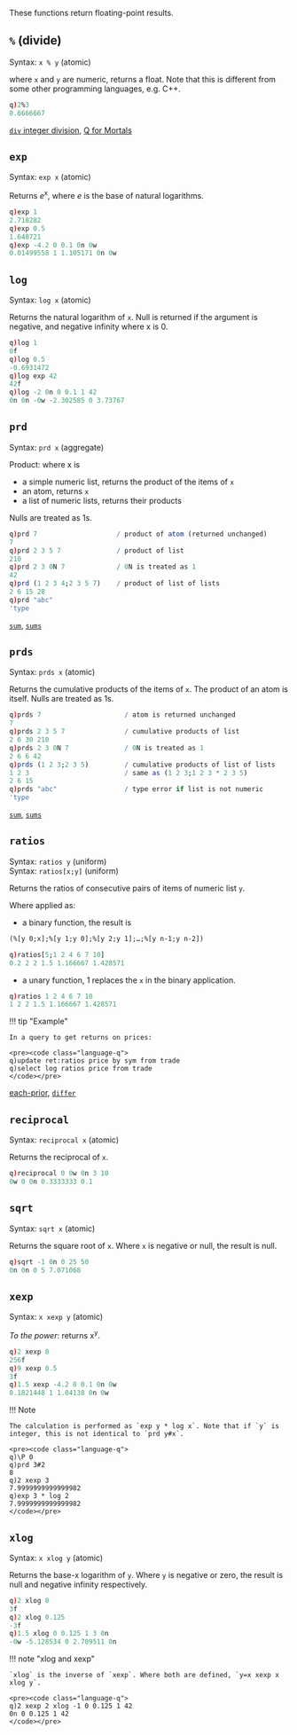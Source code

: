 These functions return floating-point results.

## `%` (divide)

Syntax: `x % y` (atomic)  

where `x` and `y` are numeric, returns a float. Note that this is different from some other programming languages, e.g. C++.

```q
q)2%3
0.6666667
```

<i class="fa fa-hand-o-right"></i> [`div` integer division](arith-integer/#div),  [Q for Mortals](http://code.kx.com/q4m3/4_Operators/#44-basic-arithmetic-)


## `exp`

Syntax: ``exp x`` (atomic)

Returns _e_<sup>x</sup>, where _e_ is the base of natural logarithms.

```q
q)exp 1
2.718282
q)exp 0.5
1.648721
q)exp -4.2 0 0.1 0n 0w
0.01499558 1 1.105171 0n 0w
```


## `log`

Syntax: `log x` (atomic)

Returns the natural logarithm of `x`. Null is returned if the argument is negative, and negative infinity where x is 0.

```q
q)log 1
0f
q)log 0.5
-0.6931472
q)log exp 42
42f
q)log -2 0n 0 0.1 1 42
0n 0n -0w -2.302585 0 3.73767
```


## `prd`

Syntax: `prd x` (aggregate)

Product: where x is

- a simple numeric list, returns the product of the items of `x`
- an atom, returns `x`
- a list of numeric lists, returns their products

Nulls are treated as 1s.

```q
q)prd 7                    / product of atom (returned unchanged)
7
q)prd 2 3 5 7              / product of list
210
q)prd 2 3 0N 7             / 0N is treated as 1
42
q)prd (1 2 3 4;2 3 5 7)    / product of list of lists
2 6 15 28
q)prd "abc"
'type
```

<i class="fa fa-hand-o-right"></i> [`sum`](arith-integer/#sum), [`sums`](arith-integer/#sums) 


## `prds`

Syntax: `prds x` (atomic)

Returns the cumulative products of the items of `x`. The product of an atom is itself. Nulls are treated as 1s.

```q
q)prds 7                     / atom is returned unchanged
7
q)prds 2 3 5 7               / cumulative products of list
2 6 30 210
q)prds 2 3 0N 7              / 0N is treated as 1
2 6 6 42
q)prds (1 2 3;2 3 5)         / cumulative products of list of lists
1 2 3                        / same as (1 2 3;1 2 3 * 2 3 5)
2 6 15
q)prds "abc"                 / type error if list is not numeric
'type
```

<i class="fa fa-hand-o-right"></i> [`sum`](arith-integer/#sum), [`sums`](arith-integer/#sums) 


## `ratios`

Syntax: `ratios y` (uniform)  
Syntax: `ratios[x;y]` (uniform)

Returns the ratios of consecutive pairs of items of numeric list `y`.

Where applied as: 

- a binary function, the result is

```txt
(%[y 0;x];%[y 1;y 0];%[y 2;y 1];…;%[y n-1;y n-2])
```

```q
q)ratios[5;1 2 4 6 7 10]
0.2 2 2 1.5 1.166667 1.428571
```

- a unary function, 1 replaces the `x` in the binary application.

```q
q)ratios 1 2 4 6 7 10
1 2 2 1.5 1.166667 1.428571
```

!!! tip "Example"

    In a query to get returns on prices:

    <pre><code class="language-q">
    q)update ret:ratios price by sym from trade
    q)select log ratios price from trade
    </code></pre>

<i class="fa fa-hand-o-right"></i> [each-prior](adverbs/#each-prior), [`differ`](comparison/#differ)


## `reciprocal`

Syntax: `reciprocal x` (atomic)

Returns the reciprocal of `x`.

```q
q)reciprocal 0 0w 0n 3 10
0w 0 0n 0.3333333 0.1
```


## `sqrt`

Syntax: `sqrt x` (atomic)

Returns the square root of `x`. Where `x` is negative or null, the result is null.

```q
q)sqrt -1 0n 0 25 50
0n 0n 0 5 7.071068
```


## `xexp`

Syntax: `x xexp y` (atomic)

_To the power_: returns x<sup>y</sup>.

```q
q)2 xexp 8
256f
q)9 xexp 0.5
3f
q)1.5 xexp -4.2 0 0.1 0n 0w
0.1821448 1 1.04138 0n 0w
```

!!! Note

    The calculation is performed as `exp y * log x`. Note that if `y` is integer, this is not identical to `prd y#x`.

    <pre><code class="language-q">
    q)\P 0
    q)prd 3#2
    8
    q)2 xexp 3
    7.9999999999999982
    q)exp 3 * log 2
    7.9999999999999982
    </code></pre>


## `xlog`

Syntax: `x xlog y` (atomic)

Returns the base-x logarithm of `y`. Where `y` is negative or zero, the result is null and negative infinity respectively.

```q
q)2 xlog 8
3f
q)2 xlog 0.125
-3f
q)1.5 xlog 0 0.125 1 3 0n
-0w -5.128534 0 2.709511 0n
```

!!! note "xlog and xexp"

    `xlog` is the inverse of `xexp`. Where both are defined, `y=x xexp x xlog y`.

    <pre><code class="language-q">
    q)2 xexp 2 xlog -1 0 0.125 1 42
    0n 0 0.125 1 42
    </code></pre>

